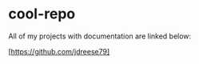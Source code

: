 # cool-repo

All of my projects with documentation are linked below:

[https://github.com/jdreese79]
